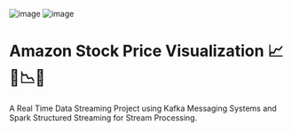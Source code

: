 ![image](https://github.com/Bernardbyy/AmazonStockPriceVisualization/assets/75737130/b91c64ce-73fb-4189-b0f5-2e3152bccb1a) ![image](https://github.com/Bernardbyy/AmazonStockPriceVisualization/assets/75737130/b6105f67-a284-4ffe-b066-513a82616770)


# Amazon Stock Price Visualization 📈🚀📉💸
A Real Time Data Streaming Project using Kafka Messaging Systems and Spark Structured Streaming for Stream Processing. 




